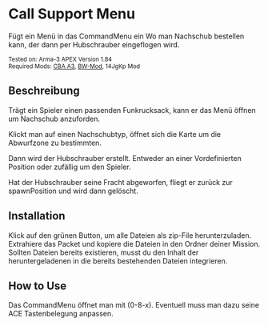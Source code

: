 # Call Support Menu
<p> 
Fügt ein Menü in das CommandMenu ein Wo man Nachschub bestellen kann, der dann per Hubschrauber eingeflogen wird. 
</p>
<p> 
  <sub>
  Tested on: Arma-3 APEX Version 1.84<br/>
  Required Mods: <a href="https://github.com/CBATeam/CBA_A3/releases">CBA A3</a>, <a href="http:/bwmod.de/">BW-Mod</a>, 14JgKp Mod<br/>
</p>

## Beschreibung
Trägt ein Spieler einen passenden Funkrucksack, kann er das Menü öffnen um Nachschub anzuforden.

Klickt man auf einen Nachschubtyp, öffnet sich die Karte um die Abwurfzone zu bestimmten.

Dann wird der Hubschrauber erstellt. Entweder an einer Vordefinierten Position oder zufällig um den Spieler.

Hat der Hubschrauber seine Fracht abgeworfen, fliegt er zurück zur spawnPosition und wird dann gelöscht.

## Installation
Klick auf den grünen Button, um alle Dateien als zip-File herunterzuladen.
Extrahiere das Packet und kopiere die Dateien in den Ordner deiner Mission.
Sollten Dateien bereits existieren, musst du den Inhalt der heruntergeladenen in die bereits bestehenden Dateien integrieren.

## How to Use
Das CommandMenu öffnet man mit (0-8-x). Eventuell muss man dazu seine ACE Tastenbelegung anpassen.


 
